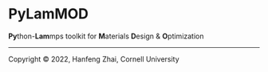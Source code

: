 # PyLamMOD

**Py**thon-**Lam**mps toolkit for **M**aterials **D**esign & **O**ptimization

***

Copyright &copy; 2022, Hanfeng Zhai, Cornell University
